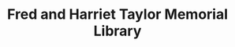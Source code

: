 ---
layout: repo
title: "Fred and Harriet Taylor Memorial Library"
id: 20198
permalink: repos/20198/
---